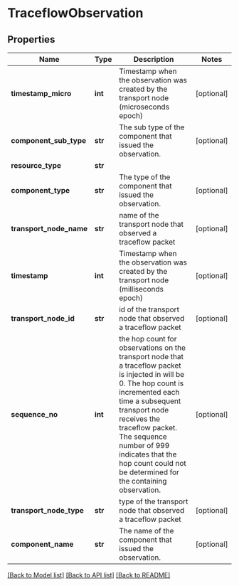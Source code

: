 # TraceflowObservation

## Properties
Name | Type | Description | Notes
------------ | ------------- | ------------- | -------------
**timestamp_micro** | **int** | Timestamp when the observation was created by the transport node (microseconds epoch) | [optional] 
**component_sub_type** | **str** | The sub type of the component that issued the observation. | [optional] 
**resource_type** | **str** |  | 
**component_type** | **str** | The type of the component that issued the observation. | [optional] 
**transport_node_name** | **str** | name of the transport node that observed a traceflow packet | [optional] 
**timestamp** | **int** | Timestamp when the observation was created by the transport node (milliseconds epoch) | [optional] 
**transport_node_id** | **str** | id of the transport node that observed a traceflow packet | [optional] 
**sequence_no** | **int** | the hop count for observations on the transport node that a traceflow packet is injected in will be 0. The hop count is incremented each time a subsequent transport node receives the traceflow packet. The sequence number of 999 indicates that the hop count could not be determined for the containing observation. | [optional] 
**transport_node_type** | **str** | type of the transport node that observed a traceflow packet | [optional] 
**component_name** | **str** | The name of the component that issued the observation. | [optional] 

[[Back to Model list]](../README.md#documentation-for-models) [[Back to API list]](../README.md#documentation-for-api-endpoints) [[Back to README]](../README.md)

